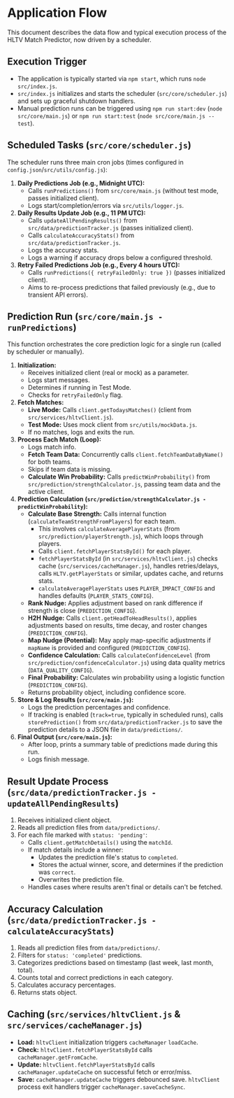 # Application Flow

This document describes the data flow and typical execution process of the HLTV Match Predictor, now driven by a scheduler.

## Execution Trigger

*   The application is typically started via `npm start`, which runs `node src/index.js`.
*   `src/index.js` initializes and starts the scheduler (`src/core/scheduler.js`) and sets up graceful shutdown handlers.
*   Manual prediction runs can be triggered using `npm run start:dev` (`node src/core/main.js`) or `npm run start:test` (`node src/core/main.js --test`).

## Scheduled Tasks (`src/core/scheduler.js`)

The scheduler runs three main cron jobs (times configured in `config.json`/`src/utils/config.js`):

1.  **Daily Predictions Job (e.g., Midnight UTC):**
    *   Calls `runPredictions()` from `src/core/main.js` (without test mode, passes initialized client).
    *   Logs start/completion/errors via `src/utils/logger.js`.
2.  **Daily Results Update Job (e.g., 11 PM UTC):**
    *   Calls `updateAllPendingResults()` from `src/data/predictionTracker.js` (passes initialized client).
    *   Calls `calculateAccuracyStats()` from `src/data/predictionTracker.js`.
    *   Logs the accuracy stats.
    *   Logs a warning if accuracy drops below a configured threshold.
3.  **Retry Failed Predictions Job (e.g., Every 4 hours UTC):**
    *   Calls `runPredictions({ retryFailedOnly: true })` (passes initialized client).
    *   Aims to re-process predictions that failed previously (e.g., due to transient API errors).

## Prediction Run (`src/core/main.js - runPredictions`)

This function orchestrates the core prediction logic for a single run (called by scheduler or manually).

1.  **Initialization:**
    *   Receives initialized client (real or mock) as a parameter.
    *   Logs start messages.
    *   Determines if running in Test Mode.
    *   Checks for `retryFailedOnly` flag.
2.  **Fetch Matches:**
    *   **Live Mode:** Calls `client.getTodaysMatches()` (client from `src/services/hltvClient.js`).
    *   **Test Mode:** Uses mock client from `src/utils/mockData.js`.
    *   If no matches, logs and exits the run.
3.  **Process Each Match (Loop):**
    *   Logs match info.
    *   **Fetch Team Data:** Concurrently calls `client.fetchTeamDataByName()` for both teams.
    *   Skips if team data is missing.
    *   **Calculate Win Probability:** Calls `predictWinProbability()` from `src/prediction/strengthCalculator.js`, passing team data and the active client.
4.  **Prediction Calculation (`src/prediction/strengthCalculator.js - predictWinProbability`):**
    *   **Calculate Base Strength:** Calls internal function (`calculateTeamStrengthFromPlayers`) for each team.
        *   This involves `calculateAveragePlayerStats` (from `src/prediction/playerStrength.js`), which loops through players.
        *   Calls `client.fetchPlayerStatsById()` for each player.
        *   `fetchPlayerStatsById` (in `src/services/hltvClient.js`) checks cache (`src/services/cacheManager.js`), handles retries/delays, calls `HLTV.getPlayerStats` or similar, updates cache, and returns stats.
        *   `calculateAveragePlayerStats` uses `PLAYER_IMPACT_CONFIG` and handles defaults (`PLAYER_STATS_CONFIG`).
    *   **Rank Nudge:** Applies adjustment based on rank difference if strength is close (`PREDICTION_CONFIG`).
    *   **H2H Nudge:** Calls `client.getHeadToHeadResults()`, applies adjustments based on results, time decay, and roster changes (`PREDICTION_CONFIG`).
    *   **Map Nudge (Potential):** May apply map-specific adjustments if `mapName` is provided and configured (`PREDICTION_CONFIG`).
    *   **Confidence Calculation:** Calls `calculateConfidenceLevel` (from `src/prediction/confidenceCalculator.js`) using data quality metrics (`DATA_QUALITY_CONFIG`).
    *   **Final Probability:** Calculates win probability using a logistic function (`PREDICTION_CONFIG`).
    *   Returns probability object, including confidence score.
5.  **Store & Log Results (`src/core/main.js`):**
    *   Logs the prediction percentages and confidence.
    *   If tracking is enabled (`track=true`, typically in scheduled runs), calls `storePrediction()` from `src/data/predictionTracker.js` to save the prediction details to a JSON file in `data/predictions/`.
6.  **Final Output (`src/core/main.js`):**
    *   After loop, prints a summary table of predictions made during this run.
    *   Logs finish message.

## Result Update Process (`src/data/predictionTracker.js - updateAllPendingResults`)

1.  Receives initialized client object.
2.  Reads all prediction files from `data/predictions/`.
3.  For each file marked with `status: 'pending'`: 
    *   Calls `client.getMatchDetails()` using the `matchId`.
    *   If match details include a winner:
        *   Updates the prediction file's status to `completed`.
        *   Stores the actual winner, score, and determines if the prediction was `correct`.
        *   Overwrites the prediction file.
    *   Handles cases where results aren't final or details can't be fetched.

## Accuracy Calculation (`src/data/predictionTracker.js - calculateAccuracyStats`)

1.  Reads all prediction files from `data/predictions/`.
2.  Filters for `status: 'completed'` predictions.
3.  Categorizes predictions based on timestamp (last week, last month, total).
4.  Counts total and correct predictions in each category.
5.  Calculates accuracy percentages.
6.  Returns stats object.

## Caching (`src/services/hltvClient.js` & `src/services/cacheManager.js`)

*   **Load:** `hltvClient` initialization triggers `cacheManager` `loadCache`.
*   **Check:** `hltvClient.fetchPlayerStatsById` calls `cacheManager.getFromCache`.
*   **Update:** `hltvClient.fetchPlayerStatsById` calls `cacheManager.updateCache` on successful fetch or error/miss.
*   **Save:** `cacheManager.updateCache` triggers debounced save. `hltvClient` process exit handlers trigger `cacheManager.saveCacheSync`. 